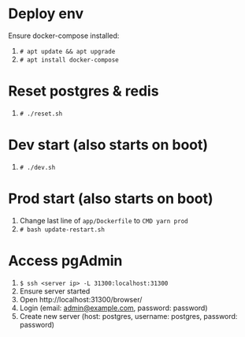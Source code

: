 # Deploy env
Ensure docker-compose installed:
1. `# apt update && apt upgrade`
2. `# apt install docker-compose`

# Reset postgres & redis
1. `# ./reset.sh`

# Dev start (also starts on boot)
1. `# ./dev.sh`

# Prod start (also starts on boot)
1. Change last line of `app/Dockerfile` to `CMD yarn prod`
2. `# bash update-restart.sh`

# Access pgAdmin
1. `$ ssh <server ip> -L 31300:localhost:31300`
2. Ensure server started
3. Open http://localhost:31300/browser/
4. Login (email: admin@example.com, password: password)
5. Create new server (host: postgres, username: postgres, password: password)
